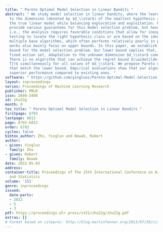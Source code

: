 ```yaml
---
title: " Pareto Optimal Model Selection in Linear Bandits "
abstract: " We study model selection in linear bandits, where the learner must adapt
  to the dimension (denoted by $d_\\star$) of the smallest hypothesis class containing
  the true linear model while balancing exploration and exploitation. Previous papers
  provide various guarantees for this model selection problem, but have limitations;
  i.e., the analysis requires favorable conditions that allow for inexpensive statistical
  testing to locate the right hypothesis class or are based on the idea of “corralling”
  multiple base algorithms, which often performs relatively poorly in practice. These
  works also mainly focus on upper bounds. In this paper, we establish the first lower
  bound for the model selection problem. Our lower bound implies that, even with a
  fixed action set, adaptation to the unknown dimension $d_\\star$ comes at a cost:
  There is no algorithm that can achieve the regret bound $\\widetilde{O}(\\sqrt{d_\\star
  T})$ simultaneously for all values of $d_\\star$. We propose Pareto optimal algorithms
  that match the lower bound. Empirical evaluations show that our algorithm enjoys
  superior performance compared to existing ones. "
software: " https://github.com/yinglunz/Pareto-Optimal-Model-Selection-in-Linear-Bandits "
layout: inproceedings
series: Proceedings of Machine Learning Research
publisher: PMLR
issn: 2640-3498
id: zhu22g
month: 0
tex_title: " Pareto Optimal Model Selection in Linear Bandits "
firstpage: 6793
lastpage: 6813
page: 6793-6813
order: 6793
cycles: false
bibtex_author: Zhu, Yinglun and Nowak, Robert
author:
- given: Yinglun
  family: Zhu
- given: Robert
  family: Nowak
date: 2022-05-03
address:
container-title: Proceedings of The 25th International Conference on Artificial Intelligence
  and Statistics
volume: '151'
genre: inproceedings
issued:
  date-parts:
  - 2022
  - 5
  - 3
pdf: https://proceedings.mlr.press/v151/zhu22g/zhu22g.pdf
extras: []
# Format based on citeproc: http://blog.martinfenner.org/2013/07/30/citeproc-yaml-for-bibliographies/
---
```

